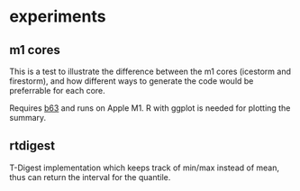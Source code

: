 # experiments

## m1 cores

This is a test to illustrate the difference between the m1 cores (icestorm and firestorm), and how different ways to generate the code would be preferrable for each core.

Requires [b63](https://github.com/okuvshynov/b63) and runs on Apple M1. R with ggplot is needed for plotting the summary.


## rtdigest

T-Digest implementation which keeps track of min/max instead of mean, thus can return the interval for the quantile.
